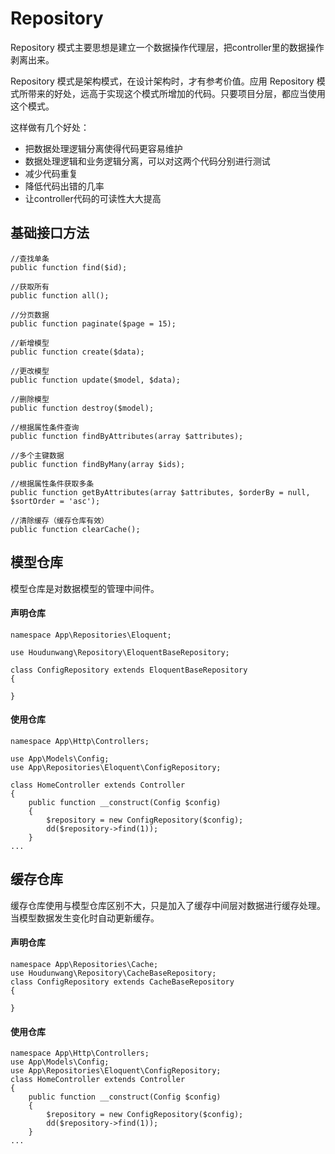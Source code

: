 # Repository 

Repository 模式主要思想是建立一个数据操作代理层，把controller里的数据操作剥离出来。

Repository 模式是架构模式，在设计架构时，才有参考价值。应用 Repository 模式所带来的好处，远高于实现这个模式所增加的代码。只要项目分层，都应当使用这个模式。

这样做有几个好处：

- 把数据处理逻辑分离使得代码更容易维护
- 数据处理逻辑和业务逻辑分离，可以对这两个代码分别进行测试
- 减少代码重复
- 降低代码出错的几率
- 让controller代码的可读性大大提高

## 基础接口方法
```
//查找单条
public function find($id);

//获取所有
public function all();

//分页数据
public function paginate($page = 15);

//新增模型
public function create($data);

//更改模型
public function update($model, $data);

//删除模型
public function destroy($model);

//根据属性条件查询
public function findByAttributes(array $attributes);

//多个主键数据
public function findByMany(array $ids);

//根据属性条件获取多条
public function getByAttributes(array $attributes, $orderBy = null, $sortOrder = 'asc');

//清除缓存（缓存仓库有效）
public function clearCache();
```

## 模型仓库
模型仓库是对数据模型的管理中间件。
#### 声明仓库
```
namespace App\Repositories\Eloquent;

use Houdunwang\Repository\EloquentBaseRepository;

class ConfigRepository extends EloquentBaseRepository
{

}
```

#### 使用仓库
```
namespace App\Http\Controllers;

use App\Models\Config;
use App\Repositories\Eloquent\ConfigRepository;

class HomeController extends Controller
{
    public function __construct(Config $config)
    {
        $repository = new ConfigRepository($config);
        dd($repository->find(1));
    }
...
```
## 缓存仓库
缓存仓库使用与模型仓库区别不大，只是加入了缓存中间层对数据进行缓存处理。
当模型数据发生变化时自动更新缓存。

#### 声明仓库

```
namespace App\Repositories\Cache;
use Houdunwang\Repository\CacheBaseRepository;
class ConfigRepository extends CacheBaseRepository
{

}
```

#### 使用仓库

```
namespace App\Http\Controllers;
use App\Models\Config;
use App\Repositories\Eloquent\ConfigRepository;
class HomeController extends Controller
{
    public function __construct(Config $config)
    {
        $repository = new ConfigRepository($config);
        dd($repository->find(1));
    }
...
```



